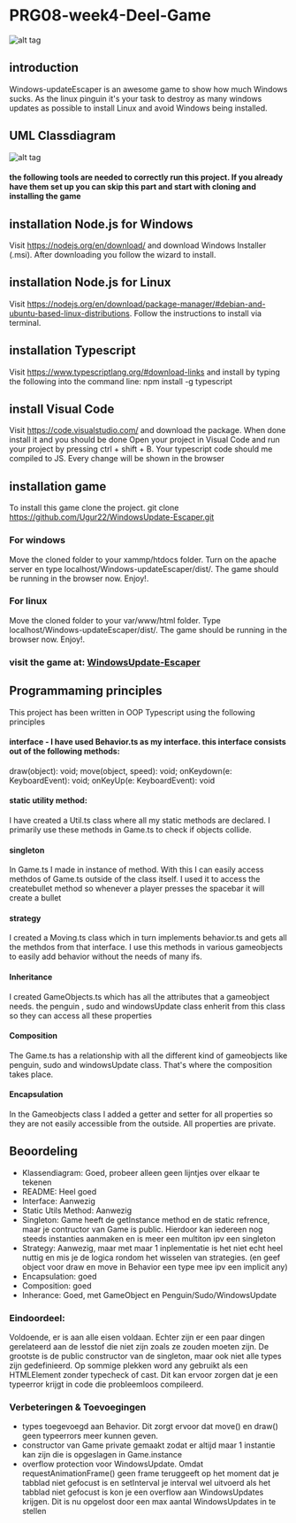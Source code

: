 # PRG08-week4-Deel-Game
![alt tag](https://cdn4.iconfinder.com/data/icons/christmas-cheer-volume-i-1/64/penguin-128.png)<br />

## introduction
Windows-updateEscaper is an awesome game to show how much Windows sucks. As the linux pinguin it's your task to destroy as many windows updates as possible to install Linux and avoid Windows being installed.


## UML Classdiagram 
![alt tag](http://i.imgur.com/qccGVFv.jpg)<br />

#### the following tools are needed to correctly run this project. If you already have them set up you can skip this part and start with cloning and installing the game

## installation Node.js for Windows
Visit https://nodejs.org/en/download/ and download Windows Installer (.msi). After downloading you follow the wizard to install.

## installation Node.js for Linux
Visit https://nodejs.org/en/download/package-manager/#debian-and-ubuntu-based-linux-distributions. Follow the instructions to install via terminal.

## installation Typescript
Visit https://www.typescriptlang.org/#download-links and install by typing the following into the command line:
npm install -g typescript

## install Visual Code
Visit https://code.visualstudio.com/ and download the package. When done install it and you should be done
Open your project in Visual Code and run your project by pressing ctrl + shift + B. Your typescript code should me compiled to JS. Every change will be shown in the browser

## installation game
To install this game clone the project.
git clone https://github.com/Ugur22/WindowsUpdate-Escaper.git

### For windows
Move the cloned folder to your xammp/htdocs folder. Turn on the apache server en type localhost/Windows-updateEscaper/dist/. The game should be running in the browser now. Enjoy!.

### For linux
Move the cloned folder to your var/www/html folder. Type localhost/Windows-updateEscaper/dist/. The game should be running in the browser now. Enjoy!.

### visit the game at: [WindowsUpdate-Escaper](http://178.62.251.155/dist/)

## Programmaming principles
This project has been written in OOP Typescript using the following principles
#### interface - I have used Behavior.ts as my interface. this interface consists out of the following methods:
draw(object): void;
move(object, speed): void;
onKeydown(e: KeyboardEvent): void;
onKeyUp(e: KeyboardEvent): void
#### static utility method:
I have created a Util.ts class where all my static methods are declared. I primarily use these methods in Game.ts to check if objects collide.
#### singleton
In Game.ts I made in instance of method. With this I can easily access methdos of Game.ts outside of the class itself. I used it to access the createbullet method so whenever a player presses the spacebar it will create a bullet
#### strategy
I created a Moving.ts class which in turn implements behavior.ts and gets all the methdos from that interface. I use this methods in various gameobjects to easily add behavior without the needs of many ifs.
#### Inheritance
I created GameObjects.ts which has all the attributes that a gameobject needs. the penguin , sudo and windowsUpdate class enherit from this class so they can access all these properties
#### Composition
The Game.ts has a relationship with all the different kind of gameobjects like penguin, sudo and windowsUpdate class. That's where the composition takes place.
#### Encapsulation
In the Gameobjects class I added a getter and setter for all properties so they are not easily accessible from the outside. All properties are private.

## Beoordeling

* Klassendiagram: Goed, probeer alleen geen lijntjes over elkaar te tekenen
* README: Heel goed
* Interface: Aanwezig
* Static Utils Method: Aanwezig
* Singleton: Game heeft de getInstance method en de static refrence, maar je contructor van Game is public. Hierdoor kan iedereen nog steeds instanties aanmaken en is meer een multiton ipv een singleton
* Strategy: Aanwezig, maar met maar 1 inplementatie is het niet echt heel nuttig en mis je de logica rondom het wisselen van strategies. (en geef object voor draw en move in Behavior een type mee ipv een implicit any)
* Encapsulation: goed
* Composition: goed
* Inherance: Goed, met GameObject en Penguin/Sudo/WindowsUpdate

### Eindoordeel:
Voldoende, er is aan alle eisen voldaan. Echter zijn er een paar dingen gerelateerd aan de lesstof die niet zijn zoals ze zouden moeten zijn. De grootste is de public constructor van de singleton, maar ook niet alle types zijn gedefinieerd. Op sommige plekken word any gebruikt als een HTMLElement zonder typecheck of cast. Dit kan ervoor zorgen dat je een typeerror krijgt in code die probleemloos compileerd. 

### Verbeteringen & Toevoegingen
* types toegevoegd aan Behavior. Dit zorgt ervoor dat move() en draw() geen typeerrors meer kunnen geven. 
* constructor van Game private gemaakt zodat er altijd maar 1 instantie kan zijn die is opgeslagen in Game.instance
* overflow protection voor WindowsUpdate. Omdat requestAnimationFrame() geen frame teruggeeft op het moment dat je tabblad niet gefocust is en setInterval je interval wel uitvoerd als het tabblad niet gefocust is kon je een overflow aan WindowsUpdates krijgen. Dit is nu opgelost door een max aantal WindowsUpdates in te stellen

